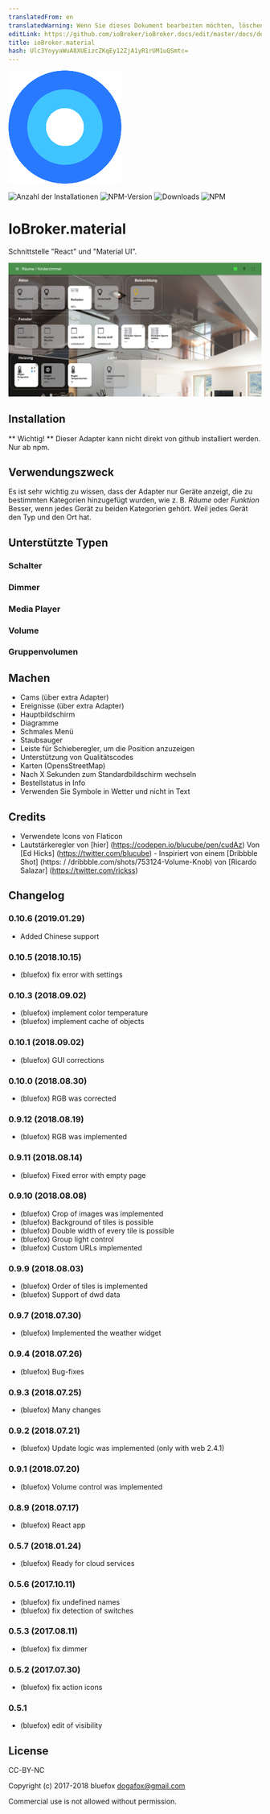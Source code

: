 ```yaml
---
translatedFrom: en
translatedWarning: Wenn Sie dieses Dokument bearbeiten möchten, löschen Sie bitte das Feld "translationsFrom". Andernfalls wird dieses Dokument automatisch erneut übersetzt
editLink: https://github.com/ioBroker/ioBroker.docs/edit/master/docs/de/adapterref/iobroker.material/README.md
title: ioBroker.material
hash: Ulc3YoyyaWuA8XUEizcZKqEy12ZjA1yR1rUM1uQSmtc=
---
```

![Logo](../../../en/adapterref/iobroker.material/admin/material.png)

![Anzahl der Installationen](http://iobroker.live/badges/material-stable.svg)
![NPM-Version](http://img.shields.io/npm/v/iobroker.material.svg)
![Downloads](https://img.shields.io/npm/dm/iobroker.material.svg)
![NPM](https://nodei.co/npm/iobroker.material.png?downloads=true)

# IoBroker.material
Schnittstelle "React" und "Material UI".

![Screenshots](../../../en/adapterref/iobroker.material/img/screenshot1.png)

## Installation
** Wichtig! ** Dieser Adapter kann nicht direkt von github installiert werden. Nur ab npm.

## Verwendungszweck
Es ist sehr wichtig zu wissen, dass der Adapter nur Geräte anzeigt, die zu bestimmten Kategorien hinzugefügt wurden, wie z. B. *Räume* oder *Funktion* Besser, wenn jedes Gerät zu beiden Kategorien gehört. Weil jedes Gerät den Typ und den Ort hat.

## Unterstützte Typen
### Schalter
### Dimmer
### Media Player
### Volume
### Gruppenvolumen
## Machen
* Cams (über extra Adapter)
* Ereignisse (über extra Adapter)
* Hauptbildschirm
* Diagramme
* Schmales Menü
* Staubsauger
* Leiste für Schieberegler, um die Position anzuzeigen
* Unterstützung von Qualitätscodes
* Karten (OpensStreetMap)
* Nach X Sekunden zum Standardbildschirm wechseln
* Bestellstatus in Info
* Verwenden Sie Symbole in Wetter und nicht in Text

## Credits
- Verwendete Icons von Flaticon
- Lautstärkeregler von [hier] (https://codepen.io/blucube/pen/cudAz) Von [Ed Hicks] (https://twitter.com/blucube) - Inspiriert von einem [Dribbble Shot] (https: / /dribbble.com/shots/753124-Volume-Knob) von [Ricardo Salazar] (https://twitter.com/rickss)

## Changelog
### 0.10.6 (2019.01.29)
*  Added Chinese support

### 0.10.5 (2018.10.15)
* (bluefox) fix error with settings

### 0.10.3 (2018.09.02)
* (bluefox) implement color temperature
* (bluefox) implement cache of objects

### 0.10.1 (2018.09.02)
* (bluefox) GUI corrections
### 0.10.0 (2018.08.30)
* (bluefox) RGB was corrected

### 0.9.12 (2018.08.19)
* (bluefox) RGB was implemented

### 0.9.11 (2018.08.14)
* (bluefox) Fixed error with empty page

### 0.9.10 (2018.08.08)
* (bluefox) Crop of images was implemented
* (bluefox) Background of tiles is possible
* (bluefox) Double width of every tile is possible
* (bluefox) Group light control
* (bluefox) Custom URLs implemented

### 0.9.9 (2018.08.03)
* (bluefox) Order of tiles is implemented
* (bluefox) Support of dwd data

### 0.9.7 (2018.07.30)
* (bluefox) Implemented the weather widget

### 0.9.4 (2018.07.26)
* (bluefox) Bug-fixes

### 0.9.3 (2018.07.25)
* (bluefox) Many changes

### 0.9.2 (2018.07.21)
* (bluefox) Update logic was implemented (only with web 2.4.1)

### 0.9.1 (2018.07.20)
* (bluefox) Volume control was implemented

### 0.8.9 (2018.07.17)
* (bluefox) React app

### 0.5.7 (2018.01.24)
* (bluefox) Ready for cloud services

### 0.5.6 (2017.10.11)
* (bluefox) fix undefined names
* (bluefox) fix detection of switches

### 0.5.3 (2017.08.11)
* (bluefox) fix dimmer

### 0.5.2 (2017.07.30)
* (bluefox) fix action icons

### 0.5.1
* (bluefox) edit of visibility

## License
CC-BY-NC

Copyright (c) 2017-2018 bluefox <dogafox@gmail.com>

Commercial use is not allowed without permission.